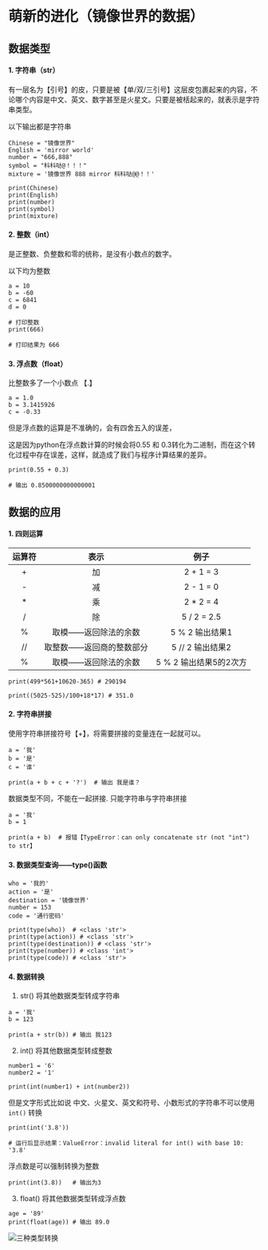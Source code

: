 # 萌新的进化（镜像世界的数据）

## 数据类型

#### 1. 字符串（str）

有一层名为【引号】的皮，只要是被【单/双/三引号】这层皮包裹起来的内容，不论哪个内容是中文、英文、数字甚至是火星文。只要是被栝起来的，就表示是字符串类型。

  
以下输出都是字符串
```
Chinese = "镜像世界"
English = 'mirror world'
number = "666,888"
symbol = "科科哒@！！！"
mixture = '镜像世界 888 mirror 科科哒@@！！'

print(Chinese)
print(English)
print(number)
print(symbol)
print(mixture)

```

#### 2. 整数（int）

是正整数、负整数和零的统称，是没有小数点的数字。

  
以下均为整数
```
a = 10
b = -60
c = 6841
d = 0
```

```
# 打印整数
print(666)

# 打印结果为 666

```

#### 3. 浮点数（float）

比整数多了一个小数点 【.】

```
a = 1.0
b = 3.1415926
c = -0.33

```

但是浮点数的运算是不准确的，会有四舍五入的误差，

这是因为python在浮点数计算的时候会将0.55 和 0.3转化为二进制，而在这个转化过程中存在误差，这样，就造成了我们与程序计算结果的差异。

```
print(0.55 + 0.3)

# 输出 0.8500000000000001

```

## 数据的应用

#### 1. 四则运算

|运算符  | 表示                    |  例子                   |
|:-:    | :-:                     |  :-:                    |
|+      |  加                     | 2 + 1 = 3               |
|-      |  减                     | 2 - 1 = 0               |
|*      |  乘                     | 2 * 2 = 4               |
|/      |  除                     | 5 / 2 = 2.5             |
|%      |取模——返回除法的余数      | 5 % 2 输出结果1           |
|//     |取整数——返回商的整数部分  | 5 // 2 输出结果2          |
|%      |取模——返回除法的余数      | 5 % 2 输出结果5的2次方     |

```
print(499*561+10620-365) # 290194

print((5025-525)/100+18*17) # 351.0

```

#### 2. 字符串拼接

使用字符串拼接符号【+】，将需要拼接的变量连在一起就可以。

```
a = '我'
b = '是'
c = '谁'

print(a + b + c + '?')  # 输出 我是谁？

```

数据类型不同，不能在一起拼接. 只能字符串与字符串拼接
```
a = '我'
b = 1

print(a + b)  # 报错【TypeError：can only concatenate str (not "int") to str】 

```

#### 3. 数据类型查询——type()函数

```
who = '我的'
action = '是'
destination = '镜像世界'
number = 153
code = '通行密码'

print(type(who))  # <class 'str'>
print(type(action)) # <class 'str'>
print(type(destination)) # <class 'str'>
print(type(number)) # <class 'int'>
print(type(code)) # <class 'str'>

```

#### 4. 数据转换

 1. str() 将其他数据类型转成字符串

```
a = '我'
b = 123

print(a + str(b)) # 输出 我123 
```

 2. int() 将其他数据类型转成整数

```
number1 = '6'
number2 = '1'

print(int(number1) + int(number2))
```

但是文字形式比如说 中文、火星文、英文和符号、小数形式的字符串不可以使用 `int()` 转换
```
print(int('3.8'))

# 运行后显示结果：ValueError：invalid literal for int() with base 10: '3.8'
```

浮点数是可以强制转换为整数
```
print(int(3.8))   # 输出为3
```

 3. float() 将其他数据类型转成浮点数

```
age = '89'
print(float(age)) # 输出 89.0

```

![三种类型转换](https://res.pandateacher.com/2.pic.jpg)